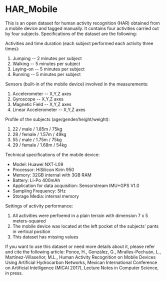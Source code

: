 # HAR_Mobile

This is an open dataset for human activity recognition (HAR) obtained from a mobile device and tagged manually. It contains four activities carried out by four subjects. Specifications of the dataset are the following:

Activities and time duration (each subject performed each activity three times):
1. Jumping   -- 2 minutes per subject
2. Walking   -- 5 minutes per subject
3. Laying-on -- 5 minutes per subject
4. Running   -- 5 minutes per subject

Sensors (built-in of the mobile device) involved in the measurements:
1. Accelerometer        -- X,Y,Z axes
2. Gyroscope            -- X,Y,Z axes
3. Magnetic Field       -- X,Y,Z axes
4. Linear Accelerometer -- X,Y,Z axes

Profile of the subjects (age/gender/height/weight):
1. 22 /  male  / 1.85m / 75kg
2. 28 / female / 1.57m / 49kg
3. 55 /  male  / 1.75m / 75kg
4. 29 / female / 1.68m / 54kg

Technical specifications of the mobile device:
- Model:                            Huawei NXT-L09
- Processor:                        HiSilicon Kirin 950
- Memory:                           32GB internal with 3GB RAM
- Battery:                          Li-Po 400mAh
- Application for data acquisition: Sensorstream IMU+GPS V1.0
- Sampling Frequency:               5Hz
- Storage Media:                    internal memory

Settings of activity performance:
1. All activities were perfoemd in a plain terrain with dimension 7 x 5 meters-squared
2. The mobile device was located at the left pocket of the subjects' pants in vertical position
3. This dataset has missing values
 
If you want to use this dataset or need more details about it, please refer and cite the following article:
Ponce, H., González, G., Miralles-Pechuán, L., Martínez-Villaseñor, M.L., Human Activity Recognition on Mobile Devices Using Artificial Hydrocarbon Networks, Mexican International Conference on Artificial Intelligence (MICAI 2017), Lecture Notes in Computer Science, in press.

